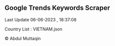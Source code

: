 

## Google Trends Keywords Scraper 
 
Last Update 06-06-2023 , 18:37:08

Country List :
VIETNAM.json



© Abdul Muttaqin 
